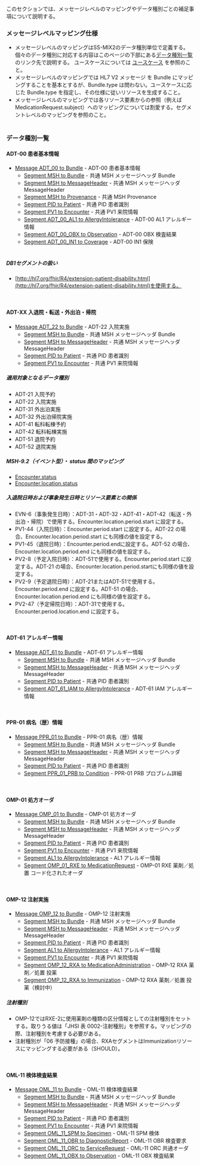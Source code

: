 このセクションでは、メッセージレベルのマッピングやデータ種別ごとの補足事項について説明する。

### メッセージレベルマッピング仕様
 * メッセージレベルのマッピングはSS-MIX2のデータ種別単位で定義する。個々のデータ種別に対応する内容はこのページの下部にある[データ種別一覧](#データ種別一覧)のリンク先で説明する。
ユースケースについては [ユースケース](040_usecases.html) を参照のこと。<br/>
 * メッセージレベルのマッピングでは HL7 V2 メッセージ を Bundle にマッピングすることを基本とするが、Bundle.type は問わない。ユースケースに応じた Bundle.type を指定し、その仕様に従いリソースを生成すること。<br/>
 * メッセージレベルのマッピングでは各リソース要素からの参照（例えばMedicationRequest.subject）へのマッピングについては割愛する。セグメントレベルのマッピングを参照のこと。
<br/><br/>

### データ種別一覧
#### ADT-00 患者基本情報
* [Message ADT_00 to Bundle](ConceptMap-message-adt-00-to-bundle.html) - ADT-00 患者基本情報<br/>
  - [Segment MSH to Bundle](ConceptMap-segment-msh-to-bundle.html) - 共通 MSH メッセージヘッダ Bundle<br/>
  - [Segment MSH to MessageHeader](ConceptMap-segment-msh-to-messageheader.html) - 共通 MSH メッセージヘッダ MessageHeader<br/>
  - [Segment MSH to Provenance](ConceptMap-segment-msh-to-provenance.html) - 共通 MSH Provenance<br/>
  - [Segment PID to Patient](ConceptMap-segment-pid-to-patient.html) - 共通 PID 患者識別<br/>
  - [Segment PV1 to Encounter](ConceptMap-segment-pv1-to-encounter.html) - 共通 PV1 来院情報<br/>
  - [Segment ADT_00_AL1 to AllergyIntolerance](ConceptMap-segment-adt-00-al1-to-allergyintolerance.html) - ADT-00 AL1  アレルギー情報<br/>
  - [Segment ADT_00_OBX to Observation](ConceptMap-segment-adt-00-obx-to-observation.html) - ADT-00 OBX  検査結果<br/>
  - [Segment ADT_00_IN1 to Coverage](ConceptMap-segment-adt-00-in1-to-coverage.html) - ADT-00 IN1  保険<br/><br/>

##### DB1セグメントの扱い
 * [http://hl7.org/fhir/R4/extension-patient-disability.html](http://hl7.org/fhir/R4/extension-patient-disability.html)を使用する。<br/>
<br/>

#### ADT-XX 入退院・転送・外出泊・帰院
* [Message ADT_22 to Bundle](ConceptMap-message-adt-22-to-bundle.html) - ADT-22 入院実施<br/>
  - [Segment MSH to Bundle](ConceptMap-segment-msh-to-bundle.html) - 共通 MSH メッセージヘッダ Bundle<br/>
  - [Segment MSH to MessageHeader](ConceptMap-segment-msh-to-messageheader.html) - 共通 MSH メッセージヘッダ MessageHeader<br/>
  - [Segment PID to Patient](ConceptMap-segment-pid-to-patient.html) - 共通 PID 患者識別<br/>
  - [Segment PV1 to Encounter](ConceptMap-segment-pv1-to-encounter.html) - 共通 PV1 来院情報<br/>

##### 適用対象となるデータ種別
 * ADT-21 入院予約<br/>
 * ADT-22 入院実施<br/>
 * ADT-31 外出泊実施<br/>
 * ADT-32 外出泊帰院実施<br/>
 * ADT-41 転科転棟予約<br/>
 * ADT-42 転科転棟実施<br/>
 * ADT-51 退院予約<br/>
 * ADT-52 退院実施<br/>

##### MSH-9.2（イベント型）・ status 間のマッピング
  - [Encounter.status](ConceptMap-table-v2-0003-to-encounterstatus.html)<br/>
  - [Encounter.location.status](ConceptMap-table-v2-0003-to-encounterlocationstatus.html) <br/>

##### 入退院日時および事象発生日時とリソース要素との関係
* EVN-6（事象発生日時）：ADT-31・ADT-32・ADT-41・ADT-42（転送・外出泊・帰院）で使用する。Encounter.location.period.start に設定する。<br/>
* PV1-44（入院日時）：Encounter.period.start に設定する。ADT-22 の場合、Encounter.location.period.start にも同様の値を設定する。<br/>
* PV1-45（退院日時）：Encounter.period.endに設定する。ADT-52 の場合、Encounter.location.period.end にも同様の値を設定する。<br/>
* PV2-8（予定入院日時）：ADT-51で使用する。Encounter.period.start に設定する。ADT-21 の場合、Encounter.location.period.startにも同様の値を設定する。<br/>
* PV2-9（予定退院日時）：ADT-21またはADT-51で使用する。Encounter.period.end に設定する。ADT-51 の場合、Encounter.location.period.end にも同様の値を設定する。<br/>
* PV2-47（予定帰院日時）：ADT-31で使用する。 Encounter.period.location.end に設定する。<br/>
<br/>

#### ADT-61 アレルギー情報
* [Message ADT_61 to Bundle](ConceptMap-message-adt-61-to-bundle.html) - ADT-61 アレルギー情報<br/>
  - [Segment MSH to Bundle](ConceptMap-segment-msh-to-bundle.html) - 共通 MSH メッセージヘッダ Bundle<br/>
  - [Segment MSH to MessageHeader](ConceptMap-segment-msh-to-messageheader.html) - 共通 MSH メッセージヘッダ MessageHeader<br/>
  - [Segment PID to Patient](ConceptMap-segment-pid-to-patient.html) - 共通 PID 患者識別<br/>
  - [Segment ADT_61_IAM to AllergyIntolerance](ConceptMap-segment-adt-61-iam-to-allergyintolerance.html) - ADT-61 IAM アレルギー情報<br/>
<br/>

#### PPR-01 病名（歴）情報
* [Message PPR_01 to Bundle](ConceptMap-message-ppr-01-to-bundle.html) - PPR-01 病名（歴）情報<br/>
  - [Segment MSH to Bundle](ConceptMap-segment-msh-to-bundle.html) - 共通 MSH メッセージヘッダ Bundle<br/>
  - [Segment MSH to MessageHeader](ConceptMap-segment-msh-to-messageheader.html) - 共通 MSH メッセージヘッダ MessageHeader<br/>
  - [Segment PID to Patient](ConceptMap-segment-pid-to-patient.html) - 共通 PID 患者識別<br/>
  - [Segment PPR_01_PRB to Condition](ConceptMap-segment-ppr-01-prb-to-condition.html) - PPR-01 PRB プロブレム詳細<br/>
<br/>

#### OMP-01 処方オーダ
* [Message OMP_01 to Bundle](ConceptMap-message-omp-01-to-bundle.html) - OMP-01 処方オーダ<br/>
  - [Segment MSH to Bundle](ConceptMap-segment-msh-to-bundle.html) - 共通 MSH メッセージヘッダ Bundle<br/>
  - [Segment MSH to MessageHeader](ConceptMap-segment-msh-to-messageheader.html) - 共通 MSH メッセージヘッダ MessageHeader<br/>
  - [Segment PID to Patient](ConceptMap-segment-pid-to-patient.html) - 共通 PID 患者識別<br/>
  - [Segment PV1 to Encounter](ConceptMap-segment-pv1-to-encounter.html) - 共通 PV1 来院情報<br/>
  - [Segment AL1 to AllergyIntolerance](ConceptMap-segment-adt-00-al1-to-allergyintolerance.html) -  AL1  アレルギー情報<br/>
  - [Segment OMP_01_RXE to MedicationRequest](ConceptMap-segment-omp-01-rxe-to-medicationrequest.html) - OMP-01 RXE 薬剤／処置 コード化されたオーダ<br/>
<br/>

#### OMP-12 注射実施
* [Message OMP_12 to Bundle](ConceptMap-message-omp-12-to-bundle.html) - OMP-12 注射実施<br/>
  - [Segment MSH to Bundle](ConceptMap-segment-msh-to-bundle.html) - 共通 MSH メッセージヘッダ Bundle<br/>
  - [Segment MSH to MessageHeader](ConceptMap-segment-msh-to-messageheader.html) - 共通 MSH メッセージヘッダ MessageHeader<br/>
  - [Segment PID to Patient](ConceptMap-segment-pid-to-patient.html) - 共通 PID 患者識別<br/>
  - [Segment AL1 to AllergyIntolerance](ConceptMap-segment-adt-00-al1-to-allergyintolerance.html) -  AL1  アレルギー情報<br/>
  - [Segment PV1 to Encounter](ConceptMap-segment-pv1-to-encounter.html) - 共通 PV1 来院情報<br/>
  - [Segment OMP_12_RXA to MedicationAdministration](ConceptMap-segment-omp-12-rxa-to-medicationadministration.html) - OMP-12 RXA 薬剤／処置 投薬<br/>
  - [Segment OMP_12_RXA to Immunization](ConceptMap-segment-omp-12-rxa-to-immuznization.html) - OMP-12 RXA 薬剤／処置 投薬（検討中）<br/>

##### 注射種別
* OMP-12ではRXE-2に使用薬剤の種類の区分情報としての注射種別をセットする。取りうる値は「JHSI 表 0002-注射種別」を参照する。マッピングの際、注射種別を考慮する必要がある。<br/>
* 注射種別が「06 予防接種」の場合、RXAセグメントはImmunizationリソースにマッピングする必要がある（SHOULD）。<br/>
<br/>

#### OML-11 検体検査結果
* [Message OML_11 to Bundle](ConceptMap-message-oml-11-to-bundle.html) - OML-11 検体検査結果<br/>
  - [Segment MSH to Bundle](ConceptMap-segment-msh-to-bundle.html) - 共通 MSH メッセージヘッダ Bundle<br/>
  - [Segment MSH to MessageHeader](ConceptMap-segment-msh-to-messageheader.html) - 共通 MSH メッセージヘッダ MessageHeader<br/>
  - [Segment PID to Patient](ConceptMap-segment-pid-to-patient.html) - 共通 PID 患者識別<br/>
  - [Segment PV1 to Encounter](ConceptMap-segment-pv1-to-encounter.html) - 共通 PV1 来院情報<br/>
  - [Segment OML_11_SPM to Specimen](ConceptMap-segment-oml-11-spm-to-specimen.html) - OML-11 SPM 検体<br/>
  - [Segment OML_11_OBR to DiagnosticReport](ConceptMap-segment-oml-11-obr-to-diagnosticreport.html) - OML-11 OBR 検査要求<br/>
  - [Segment OML_11_ORC to ServiceRequest](ConceptMap-segment-oml-11-orc-to-servicerequest.html) - OML-11 ORC 共通オーダ<br/>
  - [Segment OML_11_OBX to Observation](ConceptMap-segment-oml-11-obx-to-observation.html) - OML-11 OBX 検査結果<br/>
<br/>

